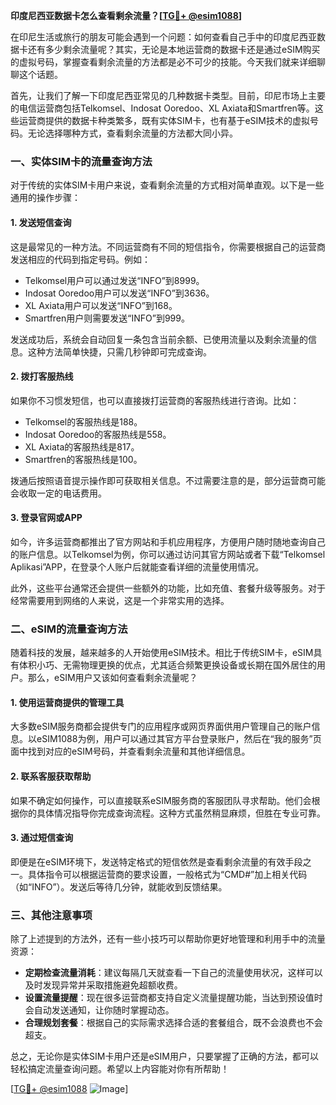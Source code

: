 **印度尼西亚数据卡怎么查看剩余流量？[[TG💪+ @esim1088](https://t.me/s/esim1088)]**

在印尼生活或旅行的朋友可能会遇到一个问题：如何查看自己手中的印度尼西亚数据卡还有多少剩余流量呢？其实，无论是本地运营商的数据卡还是通过eSIM购买的虚拟号码，掌握查看剩余流量的方法都是必不可少的技能。今天我们就来详细聊聊这个话题。

首先，让我们了解一下印度尼西亚常见的几种数据卡类型。目前，印尼市场上主要的电信运营商包括Telkomsel、Indosat Ooredoo、XL Axiata和Smartfren等。这些运营商提供的数据卡种类繁多，既有实体SIM卡，也有基于eSIM技术的虚拟号码。无论选择哪种方式，查看剩余流量的方法都大同小异。

### **一、实体SIM卡的流量查询方法**

对于传统的实体SIM卡用户来说，查看剩余流量的方式相对简单直观。以下是一些通用的操作步骤：

#### **1. 发送短信查询**
这是最常见的一种方法。不同运营商有不同的短信指令，你需要根据自己的运营商发送相应的代码到指定号码。例如：
- Telkomsel用户可以通过发送“INFO”到8999。
- Indosat Ooredoo用户可以发送“INFO”到3636。
- XL Axiata用户可以发送“INFO”到168。
- Smartfren用户则需要发送“INFO”到999。

发送成功后，系统会自动回复一条包含当前余额、已使用流量以及剩余流量的信息。这种方法简单快捷，只需几秒钟即可完成查询。

#### **2. 拨打客服热线**
如果你不习惯发短信，也可以直接拨打运营商的客服热线进行咨询。比如：
- Telkomsel的客服热线是188。
- Indosat Ooredoo的客服热线是558。
- XL Axiata的客服热线是817。
- Smartfren的客服热线是100。

拨通后按照语音提示操作即可获取相关信息。不过需要注意的是，部分运营商可能会收取一定的电话费用。

#### **3. 登录官网或APP**
如今，许多运营商都推出了官方网站和手机应用程序，方便用户随时随地查询自己的账户信息。以Telkomsel为例，你可以通过访问其官方网站或者下载“Telkomsel Aplikasi”APP，在登录个人账户后就能查看详细的流量使用情况。

此外，这些平台通常还会提供一些额外的功能，比如充值、套餐升级等服务。对于经常需要用到网络的人来说，这是一个非常实用的选择。

### **二、eSIM的流量查询方法**

随着科技的发展，越来越多的人开始使用eSIM技术。相比于传统SIM卡，eSIM具有体积小巧、无需物理更换的优点，尤其适合频繁更换设备或长期在国外居住的用户。那么，eSIM用户又该如何查看剩余流量呢？

#### **1. 使用运营商提供的管理工具**
大多数eSIM服务商都会提供专门的应用程序或网页界面供用户管理自己的账户信息。以eSIM1088为例，用户可以通过其官方平台登录账户，然后在“我的服务”页面中找到对应的eSIM号码，并查看剩余流量和其他详细信息。

#### **2. 联系客服获取帮助**
如果不确定如何操作，可以直接联系eSIM服务商的客服团队寻求帮助。他们会根据你的具体情况指导你完成查询流程。这种方式虽然稍显麻烦，但胜在专业可靠。

#### **3. 通过短信查询**
即便是在eSIM环境下，发送特定格式的短信依然是查看剩余流量的有效手段之一。具体指令可以根据运营商的要求设置，一般格式为“CMD#”加上相关代码（如“INFO”）。发送后等待几分钟，就能收到反馈结果。

### **三、其他注意事项**

除了上述提到的方法外，还有一些小技巧可以帮助你更好地管理和利用手中的流量资源：

- **定期检查流量消耗**：建议每隔几天就查看一下自己的流量使用状况，这样可以及时发现异常并采取措施避免超额收费。
- **设置流量提醒**：现在很多运营商都支持自定义流量提醒功能，当达到预设值时会自动发送通知，让你随时掌握动态。
- **合理规划套餐**：根据自己的实际需求选择合适的套餐组合，既不会浪费也不会超支。

总之，无论你是实体SIM卡用户还是eSIM用户，只要掌握了正确的方法，都可以轻松搞定流量查询问题。希望以上内容能对你有所帮助！

[[TG💪+ @esim1088](https://t.me/s/esim1088) ![Image](https://i.postimg.cc/4NQfJmqS/Snipaste-2025-05-13-00-14-12.png)]
